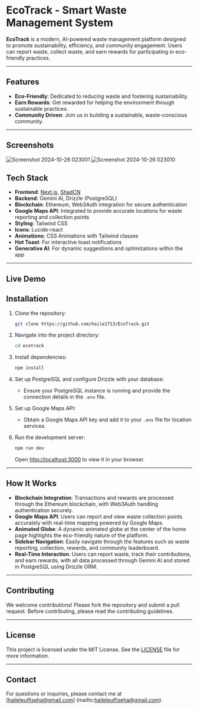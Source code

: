 
# EcoTrack - Smart Waste Management System

**EcoTrack** is a modern, AI-powered waste management platform designed to promote sustainability, efficiency, and community engagement. Users can report waste, collect waste, and earn rewards for participating in eco-friendly practices.

---

## Features

- **Eco-Friendly**: Dedicated to reducing waste and fostering sustainability.
- **Earn Rewards**: Get rewarded for helping the environment through sustainable practices.
- **Community Driven**: Join us in building a sustainable, waste-conscious community.

---
## Screenshots
![Screenshot 2024-10-26 023001](https://github.com/user-attachments/assets/ab6b47ee-33cc-43ef-8a8f-4fa3c76d8e03)
![Screenshot 2024-10-26 023010](https://github.com/user-attachments/assets/a0778d79-e725-465c-b8c6-d29a60fa749b)

## Tech Stack

- **Frontend**: [Next.js](https://nextjs.org/), [ShadCN](https://shadcn.dev/)
- **Backend**: Gemini AI, Drizzle (PostgreSQL)
- **Blockchain**: Ethereum, Web3Auth integration for secure authentication
- **Google Maps API**: Integrated to provide accurate locations for waste reporting and collection points
- **Styling**: Tailwind CSS
- **Icons**: Lucide-react
- **Animations**: CSS Animations with Tailwind classes
- **Hot Toast**: For interactive toast notifications
- **Generative AI**: For dynamic suggestions and optimizations within the app

---
## Live Demo

## Installation

1. Clone the repository:
   ```bash
   git clone https://github.com/haile1713/EcoTrack.git
   ```

2. Navigate into the project directory:
   ```bash
   cd ecotrack
   ```

3. Install dependencies:
   ```bash
   npm install
   ```

4. Set up PostgreSQL and configure Drizzle with your database:
   - Ensure your PostgreSQL instance is running and provide the connection details in the `.env` file.

5. Set up Google Maps API:
   - Obtain a Google Maps API key and add it to your `.env` file for location services.

6. Run the development server:
   ```bash
   npm run dev
   ```

   Open [http://localhost:3000](http://localhost:3000) to view it in your browser.

---

## How It Works

- **Blockchain Integration**: Transactions and rewards are processed through the Ethereum blockchain, with Web3Auth handling authentication securely.
- **Google Maps API**: Users can report and view waste collection points accurately with real-time mapping powered by Google Maps.
- **Animated Globe**: A dynamic animated globe at the center of the home page highlights the eco-friendly nature of the platform.
- **Sidebar Navigation**: Easily navigate through the features such as waste reporting, collection, rewards, and community leaderboard.
- **Real-Time Interaction**: Users can report waste, track their contributions, and earn rewards, with all data processed through Gemini AI and stored in PostgreSQL using Drizzle ORM.
  
---

## Contributing

We welcome contributions! Please fork the repository and submit a pull request. Before contributing, please read the contributing guidelines.

---

## License

This project is licensed under the MIT License. See the [LICENSE](LICENSE) file for more information.

---

## Contact

For questions or inquiries, please contact me at [haileleulfiseha@gmail.com]
(mailto:haileleulfiseha@gmail.com).

